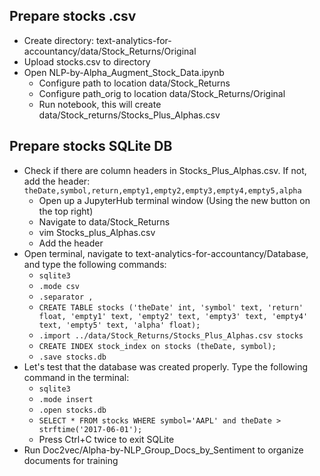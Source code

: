 ## Prepare stocks .csv

- Create directory: text-analytics-for-accountancy/data/Stock_Returns/Original
- Upload stocks.csv to directory
- Open NLP-by-Alpha_Augment_Stock_Data.ipynb
  - Configure path to location data/Stock_Returns
  - Configure path_orig to location data/Stock_Returns/Original
  - Run notebook, this will create data/Stock_returns/Stocks_Plus_Alphas.csv

## Prepare stocks SQLite DB
- Check if there are column headers in Stocks_Plus_Alphas.csv. If not, add the header:
`theDate,symbol,return,empty1,empty2,empty3,empty4,empty5,alpha`
  - Open up a JupyterHub terminal window (Using the new button on the top right)
  - Navigate to data/Stock_Returns
  - vim Stocks_plus_Alphas.csv
  - Add the header
- Open terminal, navigate to text-analytics-for-accountancy/Database, and type the following commands:
  - `sqlite3`
  - `.mode csv`
  - `.separator ,`
  - `CREATE TABLE stocks ('theDate' int, 'symbol' text, 'return' float, 'empty1' text, 'empty2' text, 'empty3' text, 'empty4' text, 'empty5' text, 'alpha' float);`
  - `.import ../data/Stock_Returns/Stocks_Plus_Alphas.csv stocks`
  - `CREATE INDEX stock_index on stocks (theDate, symbol);`
  - `.save stocks.db`
- Let's test that the database was created properly. Type the following command in the terminal:
  - `sqlite3`
  - `.mode insert`
  - `.open stocks.db`
  - `SELECT * FROM stocks WHERE symbol='AAPL' and theDate > strftime('2017-06-01');`
  - Press Ctrl+C twice to exit SQLite
- Run Doc2vec/Alpha-by-NLP_Group_Docs_by_Sentiment to organize documents for training

